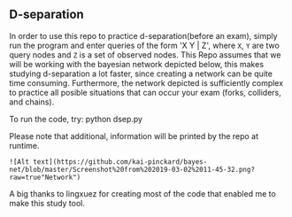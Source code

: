 ## D-separation
In order to use this repo to practice d-separation(before an exam), simply run the program and enter queries of the form 'X Y | Z',
where `X`, `Y` are two query nodes and `Z` is a set of observed nodes. This Repo assumes that we will be working with the bayesian network depicted below, this makes studying d-separation a lot faster, since creating a network can be quite time consuming. Furthermore, the network depicted is sufficiently complex to practice all posible situations that can occur your exam (forks, colliders, and chains). 

To run the code, try:
python dsep.py

Please note that additional, information will be printed by the repo at runtime.
```
![Alt text](https://github.com/kai-pinckard/bayes-net/blob/master/Screenshot%20from%202019-03-02%2011-45-32.png?raw=true"Network")

```

A big thanks to lingxuez for creating most of the code that enabled me to make this study tool.
